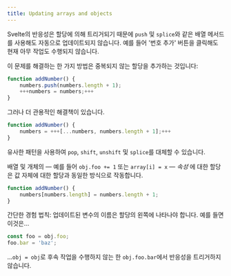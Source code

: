 ```yaml
---
title: Updating arrays and objects
---
```


Svelte의 반응성은 할당에 의해 트리거되기 때문에 `push` 및 `splice`와 같은 배열 메서드를 사용해도 자동으로 업데이트되지 않습니다. 예를 들어 '번호 추가' 버튼을 클릭해도 현재 아무 작업도 수행되지 않습니다.

이 문제를 해결하는 한 가지 방법은 중복되지 않는 할당을 추가하는 것입니다:

```js
function addNumber() {
	numbers.push(numbers.length + 1);
	+++numbers = numbers;+++
}
```

그러나 더 관용적인 해결책이 있습니다.

```js
function addNumber() {
	numbers = +++[...numbers, numbers.length + 1];+++
}
```

유사한 패턴을 사용하여 `pop`, `shift`, `unshift` 및 `splice`를 대체할 수 있습니다.

배열 및 개체의 — 예를 들어 `obj.foo += 1` 또는 `array[i] = x` —  _속성_ 에 대한 할당은 값 자체에 대한 할당과 동일한 방식으로 작동합니다.



```js
function addNumber() {
	numbers[numbers.length] = numbers.length + 1;
}
```

간단한 경험 법칙: 업데이트된 변수의 이름은 할당의 왼쪽에 나타나야 합니다. 예를 들면 이것은...

```js
const foo = obj.foo;
foo.bar = 'baz';
```

...`obj = obj`로 후속 작업을 수행하지 않는 한 `obj.foo.bar`에서 반응성을 트리거하지 않습니다.
